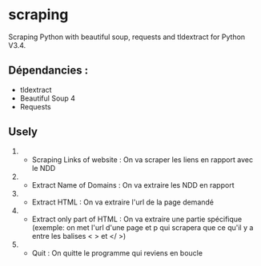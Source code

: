 # scraping
Scraping Python with beautiful soup, requests and tldextract for Python V3.4.

## Dépendancies :
<ul>
<li>tldextract</li>
<li>Beautiful Soup 4</li>
<li>Requests</li>
</ul>


## Usely
1. - Scraping Links of website : On va scraper les liens en rapport avec le NDD
2. - Extract Name of Domains : On va extraire les NDD en rapport
3. - Extract HTML : On va extraire l'url de la page demandé
4. - Extract only part of HTML : On va extraire une partie spécifique (exemple: on met l'url d'une page et p qui scrapera que ce qu'il y a entre les balises < > et </ >)
5. - Quit : On quitte le programme qui reviens en boucle

